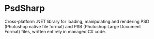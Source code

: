 # PsdSharp
Cross-platform .NET library for loading, manipulating and rendering PSD (Photoshop native file format) and PSB (Photoshop Large Document Format) files, written entirely in managed C# code.
